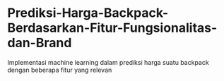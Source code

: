 # Prediksi-Harga-Backpack-Berdasarkan-Fitur-Fungsionalitas-dan-Brand
Implementasi machine learning dalam prediksi harga suatu backpack dengan beberapa fitur yang relevan
